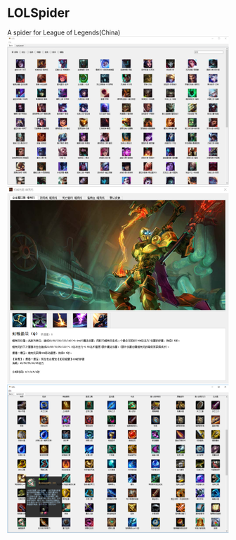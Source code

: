 # LOLSpider
A spider for League of Legends(China)
![Image text](https://github.com/wpf382301/LOLSpider/blob/master/img/1542784109.png)
![Image text](https://github.com/wpf382301/LOLSpider/blob/master/img/1542784149.png)
![Image text](https://github.com/wpf382301/LOLSpider/blob/master/img/1542784204.png)
